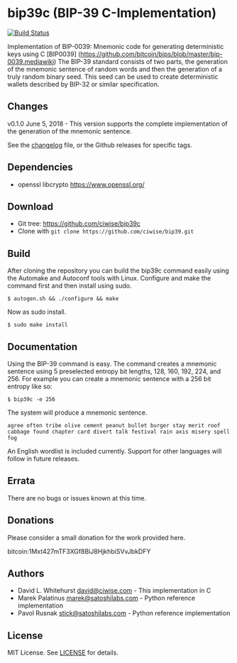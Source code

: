 # bip39c (BIP-39 C-Implementation) 

[![Build Status](https://travis-ci.org/ciwise/bip39c.svg)](https://travis-ci.org/ciwise/bip39c)

Implementation of BIP-0039: Mnemonic code for generating deterministic keys using C [BIP0039] (https://github.com/bitcoin/bips/blob/master/bip-0039.mediawiki) The BIP-39 standard consists
of two parts, the generation of the mnemonic sentence of random words and then the generation
of a truly random binary seed. This seed can be used to create deterministic wallets described
by BIP-32 or similar specification.

## Changes
v0.1.0 June 5, 2018 - This version supports the complete implementation of the generation of
the mnemonic sentence.

See the [changelog](./ChangeLog) file, or the Github releases for specific tags.

## Dependencies
 * openssl libcrypto https://www.openssl.org/

## Download
 * Git tree:   https://github.com/ciwise/bip39c
 * Clone with `git clone https://github.com/ciwise/bip39.git`
 
## Build
After cloning the repository you can build the bip39c command easily using the Automake and Autoconf tools with Linux.
Configure and make the command first and then install using sudo.

`$ autogen.sh && ./configure && make`

Now as sudo install.

`$ sudo make install`
   
## Documentation
Using the BIP-39 command is easy. The command creates a mnemonic sentence
using 5 preselected entropy bit lengths, 128, 160, 192, 224, and 256. For
example you can create a mnemonic sentence with a 256 bit entropy like so:

`$ bip39c -e 256`

The system will produce a mnemonic sentence.

`agree often tribe olive cement peanut bullet burger stay merit roof cabbage found chapter card divert talk festival rain axis misery spell fog`

An English wordlist is included currently. Support for other languages will follow in future releases. 

## Errata

There are no bugs or issues known at this time.

## Donations

Please consider a small donation for the work provided here.

bitcoin:1Mxt427mTF3XGf8BiJ8HjkhbiSVvJbkDFY

## Authors

- David L. Whitehurst <david@ciwise.com> - This implementation in C
- Marek Palatinus <marek@satoshilabs.com> - Python reference implementation
- Pavol Rusnak <stick@satoshilabs.com> - Python reference implementation

## License
MIT License. See [LICENSE](LICENSE) for details.

[license-url]: https://github.com/ciwise/bip39c/LICENSE.
